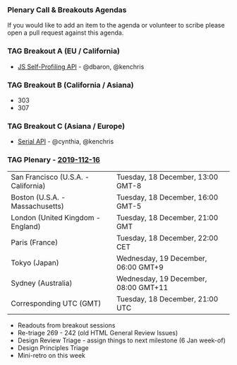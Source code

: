 ### Plenary Call & Breakouts Agendas

If you would like to add an item to the agenda or volunteer to scribe please open a pull request against this agenda.

### TAG Breakout A (EU / California)

* [JS Self-Profiling API](https://github.com/w3ctag/design-reviews/issues/366) - @dbaron, @kenchris

### TAG Breakout B (California / Asiana)

* 303
* 307

### TAG Breakout C (Asiana / Europe)

* [Serial API](https://github.com/w3ctag/design-reviews/issues/431) - @cynthia, @kenchris




### TAG Plenary - [2019-112-16](https://www.timeanddate.com/worldclock/converter.html?iso=20191218T210000&p1=224&p2=43&p3=136&p4=195&p5=248&p6=240)

<table>
<tr><td> San Francisco (U.S.A. - California) <td> Tuesday, 18 December, 13:00 GMT-8</td></tr>
<tr><td> Boston (U.S.A. - Massachusetts) <td> Tuesday, 18 December, 16:00 GMT-5</td></tr>
<tr><td> London (United Kingdom - England) <td> Tuesday, 18 December, 21:00 GMT</td></tr>
<tr><td> Paris (France) <td> Tuesday, 18 December, 22:00 CET</td></tr>
<tr><td> Tokyo (Japan) <td> Wednesday, 19 December, 06:00 GMT+9</td></tr>
<tr><td> Sydney (Australia) <td> Wednesday, 19 December, 08:00 GMT+11</td></tr>
<tr><td> Corresponding UTC (GMT) <td> Tuesday, 18 December, 21:00 UTC</td></tr>
</table>

* Readouts from breakout sessions
* Re-triage 269 - 242 (old HTML General Review Issues) 
* Design Review Triage - assign things to next milestone (6 Jan week-of)
* Design Principles Triage
* Mini-retro on this week

